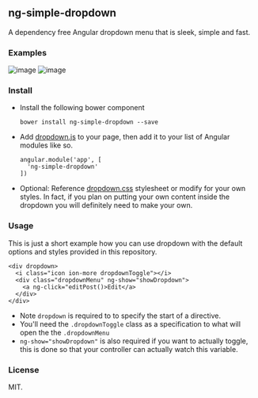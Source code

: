 ## ng-simple-dropdown

A dependency free Angular dropdown menu that is sleek, simple and fast.

### Examples

![image](https://cloud.githubusercontent.com/assets/329917/18288697/81205b8e-744a-11e6-9731-375298428789.png)
![image](https://cloud.githubusercontent.com/assets/329917/18288713/970c45ac-744a-11e6-9e9f-ace8190b2363.png)

### Install

* Install the following bower component

    ```
    bower install ng-simple-dropdown --save
    ```

* Add [dropdown.js](dropdown.js) to your page, then add it to your list of
Angular modules like so.


    ```
    angular.module('app', [
      'ng-simple-dropdown'
    ])
    ```

* Optional: Reference [dropdown.css](dropdown.css) stylesheet or modify for your
own styles. In fact, if you plan on putting your own content inside the dropdown
you will definitely need to make your own.

### Usage

This is just a short example how you can use dropdown with the default
options and styles provided in this repository.

```
<div dropdown>
  <i class="icon ion-more dropdownToggle"></i>
  <div class="dropdownMenu" ng-show="showDropdown">
    <a ng-click="editPost()>Edit</a>
  </div>
</div>
```

* Note `dropdown` is required to to specify the start of a directive.
* You'll need the `.dropdownToggle` class as a specification to what will
open the the `.dropdownMenu`
* `ng-show="showDropdown"` is also required if you want to actually toggle, this
is done so that your controller can actually watch this variable.

### License

MIT.
